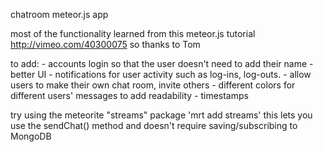 chatroom meteor.js app

most of the functionality learned from this meteor.js tutorial http://vimeo.com/40300075 so thanks to Tom

to add:
	- accounts login so that the user doesn't need to add their name
	- better UI
	- notifications for user activity such as log-ins, log-outs.
	- allow users to make their own chat room, invite others
	- different colors for different users' messages to add readability
	- timestamps

try using the meteorite "streams" package
	'mrt add streams'
	this lets you use the sendChat() method and doesn't require saving/subscribing to MongoDB

